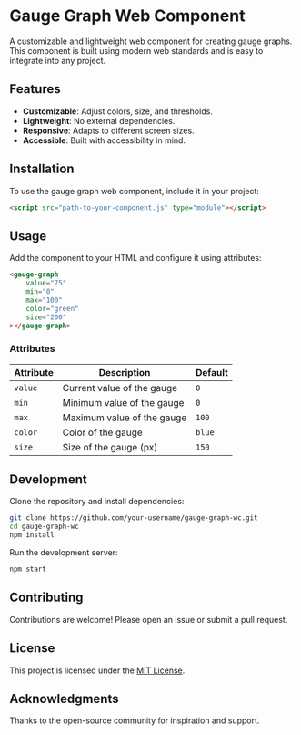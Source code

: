 # Gauge Graph Web Component

A customizable and lightweight web component for creating gauge graphs. This component is built using modern web standards and is easy to integrate into any project.

## Features

- **Customizable**: Adjust colors, size, and thresholds.
- **Lightweight**: No external dependencies.
- **Responsive**: Adapts to different screen sizes.
- **Accessible**: Built with accessibility in mind.

## Installation

To use the gauge graph web component, include it in your project:

```html
<script src="path-to-your-component.js" type="module"></script>
```

## Usage

Add the component to your HTML and configure it using attributes:

```html
<gauge-graph
    value="75"
    min="0"
    max="100"
    color="green"
    size="200"
></gauge-graph>
```

### Attributes

| Attribute | Description              | Default |
|-----------|--------------------------|---------|
| `value`   | Current value of the gauge | `0`     |
| `min`     | Minimum value of the gauge | `0`     |
| `max`     | Maximum value of the gauge | `100`   |
| `color`   | Color of the gauge         | `blue`  |
| `size`    | Size of the gauge (px)     | `150`   |

## Development

Clone the repository and install dependencies:

```bash
git clone https://github.com/your-username/gauge-graph-wc.git
cd gauge-graph-wc
npm install
```

Run the development server:

```bash
npm start
```

## Contributing

Contributions are welcome! Please open an issue or submit a pull request.

## License

This project is licensed under the [MIT License](LICENSE).

## Acknowledgments

Thanks to the open-source community for inspiration and support.